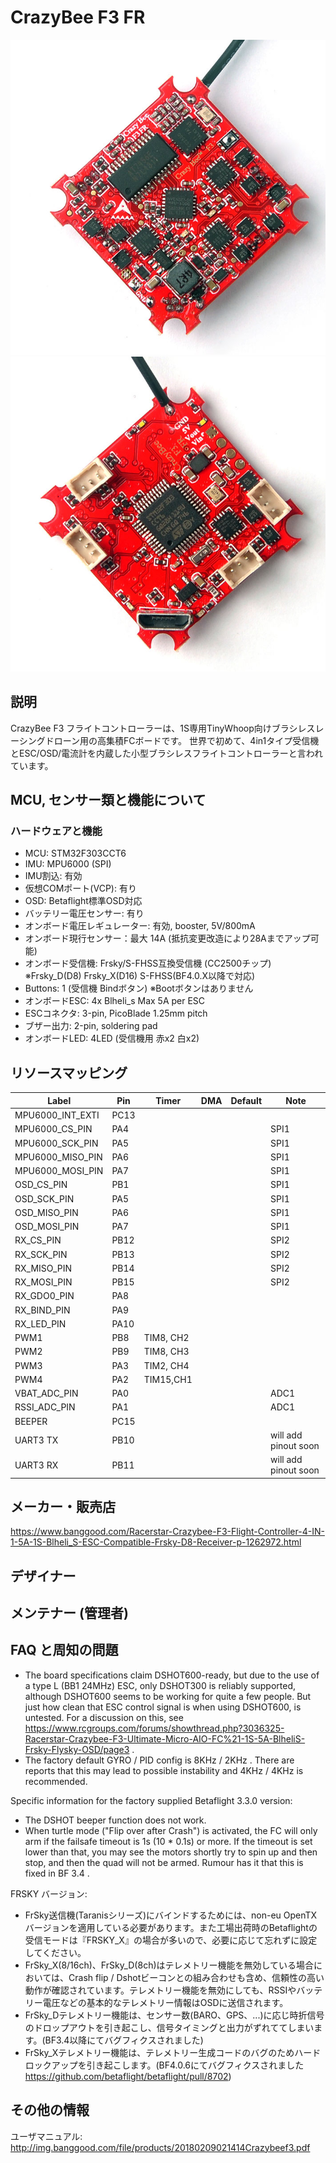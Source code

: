 # CrazyBee F3 FR
![CrazyBee F3 FR front](images/CrazyBeeF3FRtop.jpg)
![CrazyBee F3 FR back](images/CrazyBeeF3FRbottom.jpg)

## 説明
CrazyBee F3 フライトコントローラーは、1S専用TinyWhoop向けブラシレスレーシングドローン用の高集積FCボードです。
世界で初めて、4in1タイプ受信機とESC/OSD/電流計を内蔵した小型ブラシレスフライトコントローラーと言われています。

## MCU, センサー類と機能について

### ハードウェアと機能

  - MCU: STM32F303CCT6
  - IMU: MPU6000 (SPI) 
  - IMU割込: 有効
  - 仮想COMポート(VCP): 有り
  - OSD: Betaflight標準OSD対応
  - バッテリー電圧センサー: 有り
  - オンボード電圧レギュレーター: 有効, booster, 5V/800mA
  - オンボード現行センサー：最大 14A (抵抗変更改造により28Aまでアップ可能)
  - オンボード受信機: Frsky/S-FHSS互換受信機 (CC2500チップ) ※Frsky_D(D8) Frsky_X(D16) S-FHSS(BF4.0.X以降で対応)
  - Buttons: 1 (受信機 Bindボタン) ※Bootボタンはありません
  - オンボードESC: 4x Blheli_s Max 5A per ESC
  - ESCコネクタ: 3-pin, PicoBlade 1.25mm pitch
  - ブザー出力: 2-pin, soldering pad
  - オンボードLED: 4LED (受信機用 赤x2 白x2)

## リソースマッピング

| Label                      | Pin | Timer  | DMA | Default     | Note                             |
|----------------------------|------|-------|-----|-------------|----------------------------------|
| MPU6000_INT_EXTI           | PC13 |       |     |             |                                  |
| MPU6000_CS_PIN             | PA4  |       |     |             |    SPI1                          |
| MPU6000_SCK_PIN            | PA5  |       |     |             |    SPI1                          |
| MPU6000_MISO_PIN           | PA6  |       |     |             |    SPI1                          |
| MPU6000_MOSI_PIN           | PA7  |       |     |             |    SPI1                          |
| OSD_CS_PIN                 | PB1  |       |     |             |    SPI1                          |
| OSD_SCK_PIN                | PA5  |       |     |             |    SPI1                          |
| OSD_MISO_PIN               | PA6  |       |     |             |    SPI1                          |
| OSD_MOSI_PIN               | PA7  |       |     |             |    SPI1                          |
| RX_CS_PIN                  | PB12 |       |     |             |    SPI2                          |
| RX_SCK_PIN                 | PB13 |       |     |             |    SPI2                          |
| RX_MISO_PIN                | PB14 |       |     |             |    SPI2                          |
| RX_MOSI_PIN                | PB15 |       |     |             |    SPI2                          |
| RX_GDO0_PIN                | PA8  |       |     |             |                                  |
| RX_BIND_PIN                | PA9  |       |     |             |                                  |
| RX_LED_PIN                 | PA10 |       |     |             |                                  |
| PWM1                       | PB8  | TIM8, CH2 | |             |                                  |
| PWM2                       | PB9  | TIM8, CH3 | |             |                                  |
| PWM3                       | PA3  | TIM2, CH4 | |             |                                  |
| PWM4                       | PA2  | TIM15,CH1 | |             |                                  |
| VBAT_ADC_PIN               | PA0  |       |     |             |      ADC1                        |
| RSSI_ADC_PIN               | PA1  |       |     |             |      ADC1                        |
| BEEPER                     | PC15 |       |     |             |                                  |
| UART3 TX                   | PB10 |       |     |             |      will add pinout soon        |
| UART3 RX                   | PB11 |       |     |             |      will add pinout soon        |


## メーカー・販売店

https://www.banggood.com/Racerstar-Crazybee-F3-Flight-Controller-4-IN-1-5A-1S-Blheli_S-ESC-Compatible-Frsky-D8-Receiver-p-1262972.html

## デザイナー

## メンテナー (管理者)

## FAQ と周知の問題

 - The board specifications claim DSHOT600-ready, but due to the use of a type L (BB1 24MHz) ESC, only DSHOT300 is reliably supported, although DSHOT600 seems to be working for quite a few people. But just how clean that ESC control signal is when using DSHOT600, is untested. For a discussion on this, see https://www.rcgroups.com/forums/showthread.php?3036325-Racerstar-Crazybee-F3-Ultimate-Micro-AIO-FC%21-1S-5A-BlheliS-Frsky-Flysky-OSD/page3 .
- The factory default GYRO / PID config is 8KHz / 2KHz . There are reports that this may lead to possible instability and 4KHz / 4KHz is recommended.

Specific information for the factory supplied Betaflight 3.3.0 version:

- The DSHOT beeper function does not work.
- When turtle mode ("Flip over after Crash") is activated, the FC will only arm if the failsafe timeout is 1s (10 * 0.1s) or more. If the timeout is set lower than that, you may see the motors shortly try to spin up and then stop, and then the quad will not be armed. Rumour has it that this is fixed in BF 3.4 .

FRSKY バージョン:

- FrSky送信機(Taranisシリーズ)にバインドするためには、non-eu OpenTXバージョンを適用している必要があります。また工場出荷時のBetaflightの受信モードは『FRSKY_X』の場合が多いので、必要に応じて忘れずに設定してください。
- FrSky_X(8/16ch)、FrSky_D(8ch)はテレメトリー機能を無効している場合においては、Crash flip / Dshotビーコンとの組み合わせも含め、信頼性の高い動作が確認されています。テレメトリー機能を無効にしても、RSSIやバッテリー電圧などの基本的なテレメトリー情報はOSDに送信されます。
- FrSky_Dテレメトリー機能は、センサー数(BARO、GPS、...)に応じ時折信号のドロップアウトを引き起こし、信号タイミングと出力がずれててしまいます。(BF3.4以降にてバグフィクスされました)
- FrSky_Xテレメトリー機能は、テレメトリー生成コードのバグのためハードロックアップを引き起こします。(BF4.0.6にてバグフィクスされました https://github.com/betaflight/betaflight/pull/8702)


## その他の情報
   ユーザマニュアル: http://img.banggood.com/file/products/20180209021414Crazybeef3.pdf

